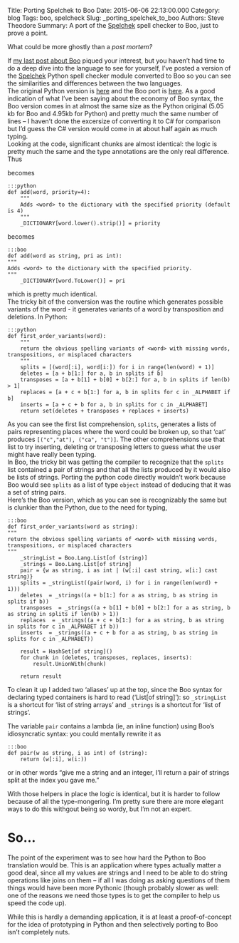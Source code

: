Title: Porting Spelchek to Boo 
Date: 2015-06-06 22:13:00.000
Category: blog
Tags: boo, spelcheck
Slug: _porting_spelchek_to_boo
Authors: Steve Theodore
Summary: A port of the [Spelchek](https://github.com/theodox/spelchek) spell checker to Boo, just to prove a point.


What could be more ghostly than a _post mortem?_  
  
If [my last post about Boo](http://techartsurvival.blogspot.com/2015/05/boo-who.html) piqued your interest, but you haven’t had time to do a deep dive into the language to see for yourself, I’ve posted a version of the [Spelchek](https://github.com/theodox/spelchek) Python spell checker module converted to Boo so you can see the similarities and differences between the two languages.   
The original Python version is [here](https://github.com/theodox/spelchek/issues) and the Boo port is [here](https://github.com/theodox/BooSpell). As a good indication of what I’ve been saying about the economy of Boo syntax, the Boo version comes in at almost the same size as the Python original (5.05 kb for Boo and 4.95kb for Python) and pretty much the same number of lines – I haven’t done the excersize of converting it to C# for comparison but I’d guess the C# version would come in at about half again as much typing.  
Looking at the code, significant chunks are almost identical: the logic is pretty much the same and the type annotations are the only real difference.   
Thus  

becomes   
    
    :::python
    def add(word, priority=4):  
        """  
        Adds <word> to the dictionary with the specified priority (default is 4)  
        """  
        _DICTIONARY[word.lower().strip()] = priority  
    

becomes

    :::boo
    def add(word as string, pri as int):  
    """  
    Adds <word> to the dictionary with the specified priority.   
    """  
        _DICTIONARY[word.ToLower()] = pri  
    



which is pretty much identical.  
The tricky bit of the conversion was the routine which generates possible variants of the word - it generates variants of a word by transposition and deletions. In Python:  

    :::python
    def first_order_variants(word):  
        """  
        return the obvious spelling variants of <word> with missing words, transpositions, or misplaced characters  
        """  
        splits = [(word[:i], word[i:]) for i in range(len(word) + 1)]  
        deletes = [a + b[1:] for a, b in splits if b]  
        transposes = [a + b[1] + b[0] + b[2:] for a, b in splits if len(b) > 1]  
        replaces = [a + c + b[1:] for a, b in splits for c in _ALPHABET if b]  
        inserts = [a + c + b for a, b in splits for c in _ALPHABET]  
        return set(deletes + transposes + replaces + inserts)  
    

As you can see the first list comprehension, `splits`, generates a lists of pairs representing places where the word could be broken up, so that ‘cat’ produces `[("c","at"), ("ca", "t")]`. The other comprehensions use that list to try inserting, deleting or transposing letters to guess what the user might have really been typing.  
In Boo, the tricky bit was getting the compiler to recognize that the `splits` list contained a pair of strings and that all the lists produced by it would also be lists of strings. Porting the python code directly wouldn’t work because Boo would see `splits` as a list of type `object` instead of deducing that it was a set of string pairs.   
Here’s the Boo version, which as you can see is recognizably the same but is clunkier than the Python, due to the need for typing,   
    
    :::boo
    def first_order_variants(word as string):  
    """  
    return the obvious spelling variants of <word> with missing words, transpositions, or misplaced characters  
    """  
        _stringList = Boo.Lang.List[of (string)]  
        _strings = Boo.Lang.List[of string]  
        pair = {w as string, i as int | (w[:i] cast string, w[i:] cast string)}  
        splits = _stringList((pair(word, i) for i in range(len(word) + 1)))  
        deletes  = _strings((a + b[1:] for a as string, b as string in splits if b))  
        transposes  = _strings((a + b[1] + b[0] + b[2:] for a as string, b as string in splits if len(b) > 1))  
        replaces  = _strings((a + c + b[1:] for a as string, b as string in splits for c in _ALPHABET if b))  
        inserts  = _strings((a + c + b for a as string, b as string in splits for c in _ALPHABET))    
      
        result = HashSet[of string]()  
        for chunk in (deletes, transposes, replaces, inserts):  
            result.UnionWith(chunk)  
      
        return result  
    

To clean it up I added two ‘aliases’ up at the top, since the Boo syntax for declaring typed containers is hard to read (‘List[of string]’): so `_stringList` is a shortcut for ‘list of string arrays’ and `_strings` is a shortcut for ‘list of strings’.  

The variable `pair` contains a lambda (ie, an inline function) using Boo’s idiosyncratic syntax: you could mentally rewrite it as  

    :::boo
    def pair(w as string, i as int) of (string):  
        return (w[:i], w(i:))  
    

or in other words “give me a string and an integer, I’ll return a pair of strings split at the index you gave me.”  

With those helpers in place the logic is identical, but it is harder to follow because of all the type-mongering. I’m pretty sure there are more elegant ways to do this withgout being so wordy, but I’m not an expert.   

# [](https://www.blogger.com/blogger.g?blogID=3596910715538761404&bpli=1&pli=1#so)So…

The point of the experiment was to see how hard the Python to Boo translation would be. This is an application where types actually matter a good deal, since all my values are strings and I need to be able to do string operations like joins on them – if all I was doing as asking questions of them things would have been more Pythonic (though probably slower as well: one of the reasons we need those types is to get the compiler to help us speed the code up).   

While this is hardly a demanding application, it is at least a proof-of-concept for the idea of prototyping in Python and then selectively porting to Boo isn’t completely nuts.

